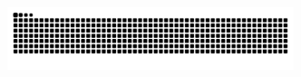 ![](https://raw.githubusercontent.com/BorisYang326/BorisYang326/output/github-contribution-grid-snake.svg)
<!--START_SECTION:waka-->
<!--END_SECTION:waka-->
